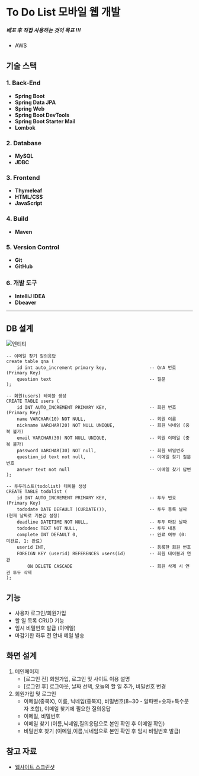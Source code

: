 # To Do List 모바일 웹 개발

##### 배포 후 직접 사용하는 것이 목표 !!!
- AWS


## 기술 스택

### 1. **Back-End**
   - **Spring Boot**
   - **Spring Data JPA**
   - **Spring Web**
   - **Spring Boot DevTools**
   - **Spring Boot Starter Mail**
   - **Lombok**

### 2. **Database**
   - **MySQL**
   - **JDBC**

### 3. **Frontend**
   - **Thymeleaf**
   - **HTML/CSS**
   - **JavaScript**

### 4. **Build**
   - **Maven**

### 5. **Version Control**
   - **Git**
   - **GitHub**

### 6. **개발 도구**
   - **IntelliJ IDEA**
   - **Dbeaver**
<hr>

## DB 설계
![엔티티](https://img1.daumcdn.net/thumb/R1280x0/?scode=mtistory2&fname=https%3A%2F%2Fblog.kakaocdn.net%2Fdn%2FbbPcbd%2FbtsLbTtDSAi%2FVDpLjVGBJvpxgvBHFVpHok%2Fimg.png)
```
-- 이메일 찾기 질의응답
create table qna (
	id int auto_increment primary key,                -- QnA 번호 (Primary Key)
	question text                                     -- 질문
);

-- 회원(users) 테이블 생성
CREATE TABLE users (
    id INT AUTO_INCREMENT PRIMARY KEY,                -- 회원 번호 (Primary Key)
    name VARCHAR(10) NOT NULL,                        -- 회원 이름
    nickname VARCHAR(20) NOT NULL UNIQUE,             -- 회원 닉네임 (중복 불가)
    email VARCHAR(30) NOT NULL UNIQUE,                -- 회원 이메일 (중복 불가)
    password VARCHAR(30) NOT null,                    -- 회원 비밀번호
    question_id text not null,                        -- 이메일 찾기 질문 번호
    answer text not null                              -- 이메일 찾기 답변
);

-- 투두리스트(todolist) 테이블 생성
CREATE TABLE todolist (
    id INT AUTO_INCREMENT PRIMARY KEY,                -- 투두 번호 (Primary Key)
    tododate DATE DEFAULT (CURDATE()),                -- 투두 등록 날짜 (현재 날짜로 기본값 설정)
    deadline DATETIME NOT NULL,                       -- 투두 마감 날짜
    tododesc TEXT NOT NULL,                           -- 투두 내용
    complete INT DEFAULT 0,                           -- 완료 여부 (0: 미완료, 1: 완료)
    userid INT,                                       -- 등록한 회원 번호
    FOREIGN KEY (userid) REFERENCES users(id)         -- 회원 테이블과 연관
        ON DELETE CASCADE                             -- 회원 삭제 시 연관 투두 삭제
);

```

## 기능
- 사용자 로그인/회원가입
- 할 일 목록 CRUD 기능
- 임시 비밀번호 발급 (이메일)
- 마감기한 하루 전 안내 메일 발송


## 화면 설계
1. 메인페이지
   - [로그인 전] 회원가입, 로그인 및 사이트 이용 설명
   - [로그인 후] 로그아웃, 날짜 선택, 오늘의 할 일 추가, 비밀번호 변경
2. 회원가입 및 로그인
   - 이메일(중복X), 이름, 닉네임(중복X), 비밀번호(8~30 - 알파벳+숫자+특수문자 조합), 이메일 찾기에 필요한 질의응답
   - 이메일, 비밀번호
   - 이메일 찾기 (이름,닉네임,질의응답으로 본인 확인 후 이메일 확인)
   - 비밀번호 찾기 (이메일,이름,닉네임으로 본인 확인 후 임시 비밀번호 발급)




## 참고 자료
- [웹사이트 스크린샷](https://khr316.tistory.com/entry/개인-ToDoList-웹-사이트-개발)



